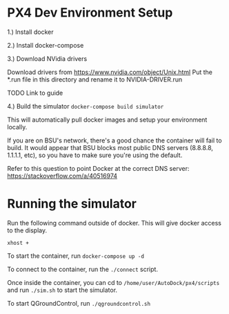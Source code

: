 # PX4 Dev Environment Setup

1.) Install docker

2.) Install docker-compose

3.) Download NVidia drivers

Download drivers from https://www.nvidia.com/object/Unix.html
Put the *.run file in this directory and rename it to NVIDIA-DRIVER.run

TODO Link to guide

4.) Build the simulator `docker-compose build simulator`

This will automatically pull docker images and setup your environment locally.

If you are on BSU's network, there's a good chance the container will fail to build. 
It would appear that BSU blocks most public DNS servers (8.8.8.8, 1.1.1.1, etc), so
you have to make sure you're using the default.

Refer to this question to point Docker at the correct DNS server:
https://stackoverflow.com/a/40516974


# Running the simulator

Run the following command outside of docker. This will give docker access to the display.

`xhost +`

To start the container, run `docker-compose up -d`

To connect to the container, run the `./connect` script.

Once inside the container, you can cd to `/home/user/AutoDock/px4/scripts` and
run `./sim.sh` to start the simulator.

To start QGroundControl, run `./qgroundcontrol.sh`